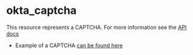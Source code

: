 # okta_captcha

This resource represents a CAPTCHA. For more information see
the [API docs](https://developer.okta.com/docs/reference/api/captchas/)

- Example of a CAPTCHA [can be found here](./basic.tf)
